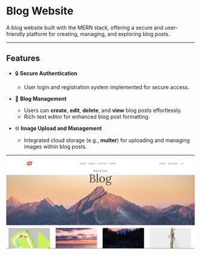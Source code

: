 # **Blog Website**  

A blog website built with the MERN stack, offering a secure and user-friendly platform for creating, managing, and exploring blog posts.  

---

## **Features**  
- 🔒 **Secure Authentication**  
  - User login and registration system implemented for secure access.  

- 📝 **Blog Management**  
  - Users can **create**, **edit**, **delete**, and **view** blog posts effortlessly.  
  - Rich-text editor for enhanced blog post formatting.  

- 🌐 **Image Upload and Management**  
  - Integrated cloud storage (e.g., **multer**) for uploading and managing images within blog posts.  

---

![Blog Website Banner](readmeImg/blogweb.png) 
